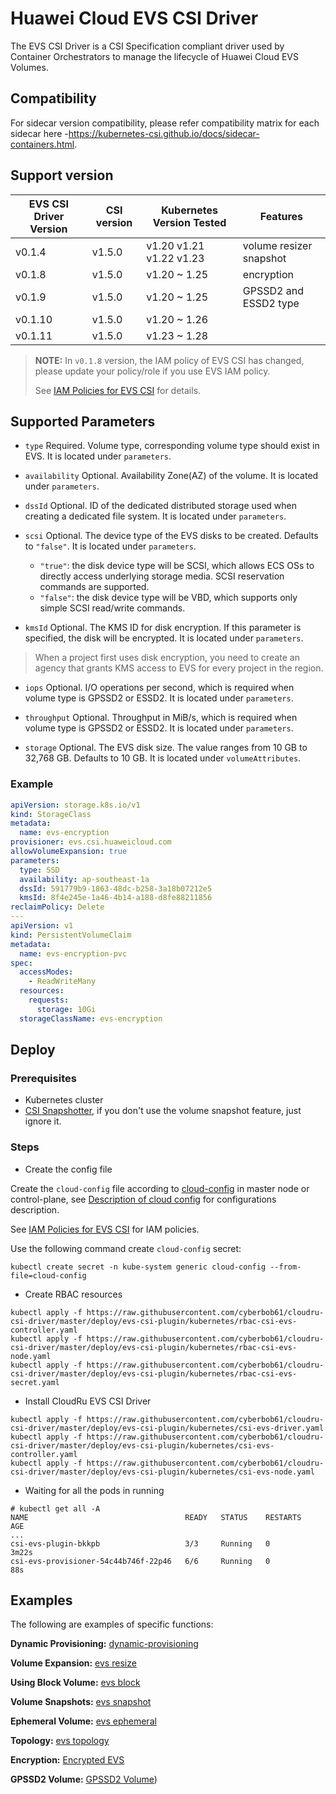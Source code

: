 # Huawei Cloud EVS CSI Driver

The EVS CSI Driver is a CSI Specification compliant driver used by Container Orchestrators to manage
the lifecycle of Huawei Cloud EVS Volumes.

## Compatibility

For sidecar version compatibility, please refer compatibility matrix for each sidecar here
-https://kubernetes-csi.github.io/docs/sidecar-containers.html.

## Support version

| EVS CSI Driver Version | CSI version | Kubernetes Version Tested | Features                |
|------------------------|-------------|---------------------------|-------------------------|
| v0.1.4                 | v1.5.0      | v1.20 v1.21 v1.22 v1.23   | volume resizer snapshot |
| v0.1.8                 | v1.5.0      | v1.20 ~ 1.25              | encryption              |
| v0.1.9                 | v1.5.0      | v1.20 ~ 1.25              | GPSSD2 and ESSD2 type   |
| v0.1.10                | v1.5.0      | v1.20 ~ 1.26              |                         |
| v0.1.11                | v1.5.0      | v1.23 ~ 1.28              |                         |

> **NOTE:**
> In `v0.1.8` version, the IAM policy of EVS CSI has changed, please update your policy/role if you use EVS IAM policy.
>
> See [IAM Policies for EVS CSI](../iam-policies.md#iam-policies-for-evs-csi) for details.

## Supported Parameters

* `type` Required. Volume type, corresponding volume type should exist in EVS. It is located under `parameters`.

* `availability` Optional. Availability Zone(AZ) of the volume. It is located under `parameters`.

* `dssId` Optional. ID of the dedicated distributed storage used when creating a dedicated file system.
  It is located under `parameters`.

* `scsi` Optional. The device type of the EVS disks to be created. Defaults to `"false"`.
  It is located under `parameters`.
    - `"true"`:  the disk device type will be SCSI, which allows ECS OSs to directly access underlying storage media.
      SCSI reservation commands are supported.
    - `"false"`: the disk device type will be VBD, which supports only simple SCSI read/write commands.

* `kmsId` Optional. The KMS ID for disk encryption. If this parameter is specified, the disk will be encrypted.
  It is located under `parameters`.

> When a project first uses disk encryption, you need to create an agency that grants KMS access to EVS for every
> project in the region.

* `iops` Optional. I/O operations per second, which is required when volume type is GPSSD2 or ESSD2.
  It is located under `parameters`.

* `throughput` Optional. Throughput in MiB/s, which is required when volume type is GPSSD2 or ESSD2.
  It is located under `parameters`.

* `storage` Optional. The EVS disk size. The value ranges from 10 GB to 32,768 GB. Defaults to 10 GB.
  It is located under `volumeAttributes`.

### Example

```yaml
apiVersion: storage.k8s.io/v1
kind: StorageClass
metadata:
  name: evs-encryption
provisioner: evs.csi.huaweicloud.com
allowVolumeExpansion: true
parameters:
  type: SSD
  availability: ap-southeast-1a
  dssId: 591779b9-1863-48dc-b258-3a18b07212e5
  kmsId: 8f4e245e-1a46-4b14-a188-d8fe88211856
reclaimPolicy: Delete
---
apiVersion: v1
kind: PersistentVolumeClaim
metadata:
  name: evs-encryption-pvc
spec:
  accessModes:
    - ReadWriteMany
  resources:
    requests:
      storage: 10Gi
  storageClassName: evs-encryption
```

## Deploy

### Prerequisites

- Kubernetes cluster
- [CSI Snapshotter](https://github.com/kubernetes-csi/external-snapshotter), if you don't use the volume snapshot
  feature,
  just ignore it.

### Steps

- Create the config file

Create the `cloud-config` file according to [cloud-config](../../deploy/evs-csi-plugin/cloud-config) in master node or
control-plane,
see [Description of cloud config](../cloud-config.md) for configurations description.

See [IAM Policies for EVS CSI](../iam-policies.md#iam-policies-for-evs-csi) for IAM policies.

Use the following command create `cloud-config` secret:

```shell
kubectl create secret -n kube-system generic cloud-config --from-file=cloud-config
```

- Create RBAC resources

```
kubectl apply -f https://raw.githubusercontent.com/cyberbob61/cloudru-csi-driver/master/deploy/evs-csi-plugin/kubernetes/rbac-csi-evs-controller.yaml
kubectl apply -f https://raw.githubusercontent.com/cyberbob61/cloudru-csi-driver/master/deploy/evs-csi-plugin/kubernetes/rbac-csi-evs-node.yaml
kubectl apply -f https://raw.githubusercontent.com/cyberbob61/cloudru-csi-driver/master/deploy/evs-csi-plugin/kubernetes/rbac-csi-evs-secret.yaml
```

- Install CloudRu EVS CSI Driver

```
kubectl apply -f https://raw.githubusercontent.com/cyberbob61/cloudru-csi-driver/master/deploy/evs-csi-plugin/kubernetes/csi-evs-driver.yaml
kubectl apply -f https://raw.githubusercontent.com/cyberbob61/cloudru-csi-driver/master/deploy/evs-csi-plugin/kubernetes/csi-evs-controller.yaml
kubectl apply -f https://raw.githubusercontent.com/cyberbob61/cloudru-csi-driver/master/deploy/evs-csi-plugin/kubernetes/csi-evs-node.yaml
```

- Waiting for all the pods in running

```
# kubectl get all -A
NAME                                   READY   STATUS    RESTARTS       AGE
...
csi-evs-plugin-bkkpb                   3/3     Running   0              3m22s
csi-evs-provisioner-54c44b746f-22p46   6/6     Running   0              88s
```

## Examples

The following are examples of specific functions:

**Dynamic Provisioning:** [dynamic-provisioning](dynamic-provisioning.md)

**Volume Expansion:** [evs resize](evs-resize.md)

**Using Block Volume:** [evs block](evs-block.md)

**Volume Snapshots:** [evs snapshot](evs-snapshot.md)

**Ephemeral Volume:** [evs ephemeral](evs-ephemeral.md)

**Topology:** [evs topology](evs-topology.md)

**Encryption:** [Encrypted EVS](evs-encrypted.md)

**GPSSD2 Volume:** [GPSSD2 Volume](evs-gpssd2.md))
